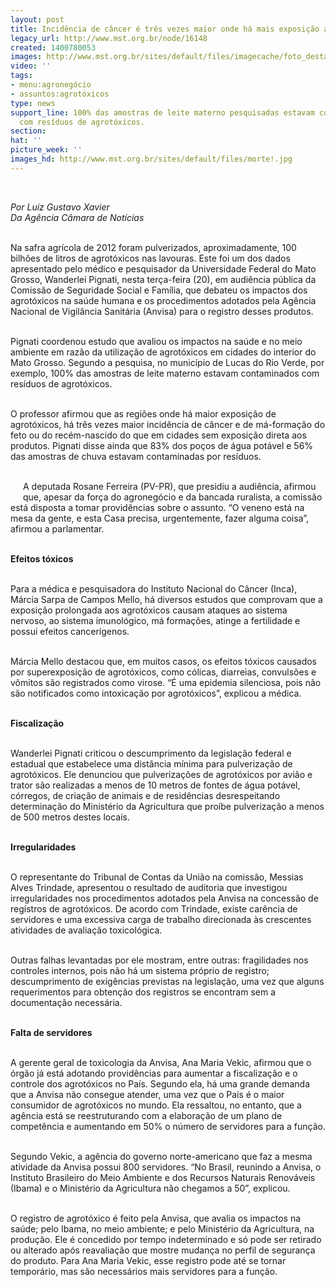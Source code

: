 ```yaml
---
layout: post
title: Incidência de câncer é três vezes maior onde há mais exposição a agrotóxicos
legacy_url: http://www.mst.org.br/node/16148
created: 1400780053
images: http://www.mst.org.br/sites/default/files/imagecache/foto_destaque/morte!.jpg
video: ''
tags:
- menu:agronegócio
- assuntos:agrotóxicos
type: news
support_line: 100% das amostras de leite materno pesquisadas estavam contaminados
  com resíduos de agrotóxicos.
section: 
hat: ''
picture_week: ''
images_hd: http://www.mst.org.br/sites/default/files/morte!.jpg
---
```

<p>&nbsp;</p><p><em>Por Luiz Gustavo Xavier<br>Da Agência Câmara de Notícias</em></p><p><br>Na safra agrícola de 2012 foram pulverizados, aproximadamente, 100 bilhões de litros de agrotóxicos nas lavouras. Este foi um dos dados apresentado pelo médico e pesquisador da Universidade Federal do Mato Grosso, Wanderlei Pignati, nesta terça-feira (20), em audiência pública da Comissão de Seguridade Social e Família, que debateu os impactos dos agrotóxicos na saúde humana e os procedimentos adotados pela Agência Nacional de Vigilância Sanitária (Anvisa) para o registro desses produtos.</p><p><br>Pignati coordenou estudo que avaliou os impactos na saúde e no meio ambiente em razão da utilização de agrotóxicos em cidades do interior do Mato Grosso. Segundo a pesquisa, no município de Lucas do Rio Verde, por exemplo, 100% das amostras de leite materno estavam contaminados com resíduos de agrotóxicos.</p><p><br>O professor afirmou que as regiões onde há maior exposição de agrotóxicos, há três vezes maior incidência de câncer e de má-formação do feto ou do recém-nascido do que em cidades sem exposição direta aos produtos. Pignati disse ainda que 83% dos poços de água potável e 56% das amostras de chuva estavam contaminadas por resíduos.</p><p><br><img style="margin: 10px; float: left;" src="http://www.mst.org.br/sites/default/files/oquedizalegisla%C3%A7%C3%A3o.jpg" alt="">A deputada Rosane Ferreira (PV-PR), que presidiu a audiência, afirmou que, apesar da força do agronegócio e da bancada ruralista, a comissão está disposta a tomar providências sobre o assunto. “O veneno está na mesa da gente, e esta Casa precisa, urgentemente, fazer alguma coisa”, afirmou a parlamentar.</p><p><br><strong>Efeitos tóxicos</strong></p><p><br>Para a médica e pesquisadora do Instituto Nacional do Câncer (Inca), Márcia Sarpa de Campos Mello, há diversos estudos que comprovam que a exposição prolongada aos agrotóxicos causam ataques ao sistema nervoso, ao sistema imunológico, má formações, atinge a fertilidade e possui efeitos cancerígenos.</p><p><br>Márcia Mello destacou que, em muitos casos, os efeitos tóxicos causados por superexposição de agrotóxicos, como cólicas, diarreias, convulsões e vômitos são registrados como virose. “É uma epidemia silenciosa, pois não são notificados como intoxicação por agrotóxicos”, explicou a médica.</p><p><br><strong>Fiscalização</strong></p><p><br>Wanderlei Pignati criticou o descumprimento da legislação federal e estadual que estabelece uma distância mínima para pulverização de agrotóxicos. Ele denunciou que pulverizações de agrotóxicos por avião e trator são realizadas a menos de 10 metros de fontes de água potável, córregos, de criação de animais e de residências desrespeitando determinação do Ministério da Agricultura que proíbe pulverização a menos de 500 metros destes locais.</p><p><br><strong>Irregularidades</strong></p><p><br>O representante do Tribunal de Contas da União na comissão, Messias Alves Trindade, apresentou o resultado de auditoria que investigou irregularidades nos procedimentos adotados pela Anvisa na concessão de registros de agrotóxicos. De acordo com Trindade, existe carência de servidores e uma excessiva carga de trabalho direcionada às crescentes atividades de avaliação toxicológica.</p><p><br>Outras falhas levantadas por ele mostram, entre outras: fragilidades nos controles internos, pois não há um sistema próprio de registro; descumprimento de exigências previstas na legislação, uma vez que alguns requerimentos para obtenção dos registros se encontram sem a documentação necessária.</p><p><br><strong>Falta de servidores</strong></p><p><br>A gerente geral de toxicologia da Anvisa, Ana Maria Vekic, afirmou que o órgão já está adotando providências para aumentar a fiscalização e o controle dos agrotóxicos no País. Segundo ela, há uma grande demanda que a Anvisa não consegue atender, uma vez que o País é o maior consumidor de agrotóxicos no mundo. Ela ressaltou, no entanto, que a agência está se reestruturando com a elaboração de um plano de competência e aumentando em 50% o número de servidores para a função.</p><p><br>Segundo Vekic, a agência do governo norte-americano que faz a mesma atividade da Anvisa possui 800 servidores. “No Brasil, reunindo a Anvisa, o Instituto Brasileiro do Meio Ambiente e dos Recursos Naturais Renováveis (Ibama) e o Ministério da Agricultura não chegamos a 50”, explicou.</p><p><br>O registro de agrotóxico é feito pela Anvisa, que avalia os impactos na saúde; pelo Ibama, no meio ambiente; e pelo Ministério da Agricultura, na produção. Ele é concedido por tempo indeterminado e só pode ser retirado ou alterado após reavaliação que mostre mudança no perfil de segurança do produto. Para Ana Maria Vekic, esse registro pode até se tornar temporário, mas são necessários mais servidores para a função.</p><div>&nbsp;</div>
